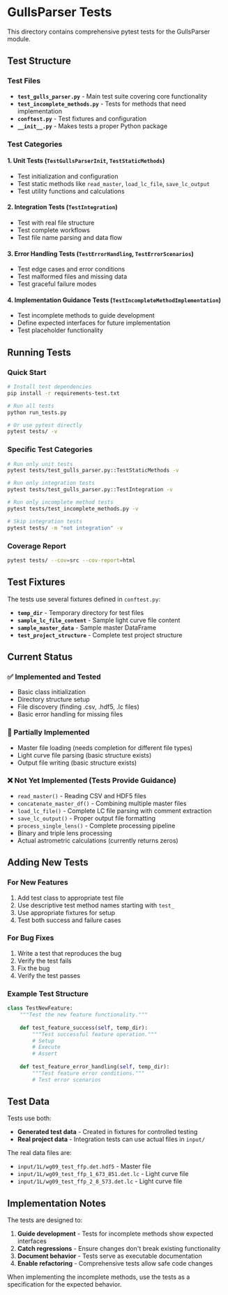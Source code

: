 # GullsParser Tests

This directory contains comprehensive pytest tests for the GullsParser module.

## Test Structure

### Test Files

- **`test_gulls_parser.py`** - Main test suite covering core functionality
- **`test_incomplete_methods.py`** - Tests for methods that need implementation
- **`conftest.py`** - Test fixtures and configuration
- **`__init__.py`** - Makes tests a proper Python package

### Test Categories

#### 1. Unit Tests (`TestGullsParserInit`, `TestStaticMethods`)
- Test initialization and configuration
- Test static methods like `read_master`, `load_lc_file`, `save_lc_output`
- Test utility functions and calculations

#### 2. Integration Tests (`TestIntegration`)
- Test with real file structure
- Test complete workflows
- Test file name parsing and data flow

#### 3. Error Handling Tests (`TestErrorHandling`, `TestErrorScenarios`)
- Test edge cases and error conditions
- Test malformed files and missing data
- Test graceful failure modes

#### 4. Implementation Guidance Tests (`TestIncompleteMethodImplementation`)
- Test incomplete methods to guide development
- Define expected interfaces for future implementation
- Test placeholder functionality

## Running Tests

### Quick Start
```bash
# Install test dependencies
pip install -r requirements-test.txt

# Run all tests
python run_tests.py

# Or use pytest directly
pytest tests/ -v
```

### Specific Test Categories
```bash
# Run only unit tests
pytest tests/test_gulls_parser.py::TestStaticMethods -v

# Run only integration tests  
pytest tests/test_gulls_parser.py::TestIntegration -v

# Run only incomplete method tests
pytest tests/test_incomplete_methods.py -v

# Skip integration tests
pytest tests/ -m "not integration" -v
```

### Coverage Report
```bash
pytest tests/ --cov=src --cov-report=html
```

## Test Fixtures

The tests use several fixtures defined in `conftest.py`:

- **`temp_dir`** - Temporary directory for test files
- **`sample_lc_file_content`** - Sample light curve file content
- **`sample_master_data`** - Sample master DataFrame
- **`test_project_structure`** - Complete test project structure

## Current Status

### ✅ Implemented and Tested
- Basic class initialization
- Directory structure setup
- File discovery (finding .csv, .hdf5, .lc files)
- Basic error handling for missing files

### 🔄 Partially Implemented
- Master file loading (needs completion for different file types)
- Light curve file parsing (basic structure exists)
- Output file writing (basic structure exists)

### ❌ Not Yet Implemented (Tests Provide Guidance)
- `read_master()` - Reading CSV and HDF5 files
- `concatenate_master_df()` - Combining multiple master files  
- `load_lc_file()` - Complete LC file parsing with comment extraction
- `save_lc_output()` - Proper output file formatting
- `process_single_lens()` - Complete processing pipeline
- Binary and triple lens processing
- Actual astrometric calculations (currently returns zeros)

## Adding New Tests

### For New Features
1. Add test class to appropriate test file
2. Use descriptive test method names starting with `test_`
3. Use appropriate fixtures for setup
4. Test both success and failure cases

### For Bug Fixes
1. Write a test that reproduces the bug
2. Verify the test fails
3. Fix the bug
4. Verify the test passes

### Example Test Structure
```python
class TestNewFeature:
    """Test the new feature functionality."""
    
    def test_feature_success(self, temp_dir):
        """Test successful feature operation."""
        # Setup
        # Execute  
        # Assert
        
    def test_feature_error_handling(self, temp_dir):
        """Test feature error conditions."""
        # Test error scenarios
```

## Test Data

Tests use both:
- **Generated test data** - Created in fixtures for controlled testing
- **Real project data** - Integration tests can use actual files in `input/`

The real data files are:
- `input/1L/wg09_test_ffp.det.hdf5` - Master file
- `input/1L/wg09_test_ffp_1_673_851.det.lc` - Light curve file
- `input/1L/wg09_test_ffp_2_8_573.det.lc` - Light curve file

## Implementation Notes

The tests are designed to:
1. **Guide development** - Tests for incomplete methods show expected interfaces
2. **Catch regressions** - Ensure changes don't break existing functionality  
3. **Document behavior** - Tests serve as executable documentation
4. **Enable refactoring** - Comprehensive tests allow safe code changes

When implementing the incomplete methods, use the tests as a specification for the expected behavior.
